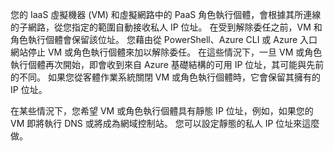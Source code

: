 您的 IaaS 虛擬機器 (VM) 和虛擬網路中的 PaaS 角色執行個體，會根據其所連線的子網路，從您指定的範圍自動接收私人 IP 位址。 在受到解除委任之前，VM 和角色執行個體會保留該位址。 您藉由從 PowerShell、Azure CLI 或 Azure 入口網站停止 VM 或角色執行個體來加以解除委任。 在這些情況下，一旦 VM 或角色執行個體再次開始，即會收到來自 Azure 基礎結構的可用 IP 位址，其可能與先前的不同。 如果您從客體作業系統關閉 VM 或角色執行個體時，它會保留其擁有的 IP 位址。

在某些情況下，您希望 VM 或角色執行個體具有靜態 IP 位址，例如，如果您的 VM 即將執行 DNS 或將成為網域控制站。 您可以設定靜態的私人 IP 位址來這麼做。




